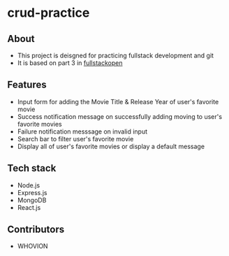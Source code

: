 # crud-practice


## About
- This project is deisgned for practicing fullstack development and git
- It is based on part 3 in [fullstackopen](https://fullstackopen.com/en/part3)

## Features
- Input form for adding the Movie Title & Release Year of user's favorite movie
- Success notification message on successfully adding moving to user's favorite movies
- Failure notification messsage on invalid input
- Search bar to filter user's favorite movie
- Display all of user's favorite movies or display a default message

## Tech stack
- Node.js
- Express.js
- MongoDB
- React.js

## Contributors
- WHOVION
